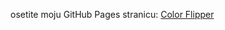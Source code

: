 osetite moju GitHub Pages stranicu: [Color Flipper](https://Marin112003.github.io/JavaScript-Projects/color-flipper)

